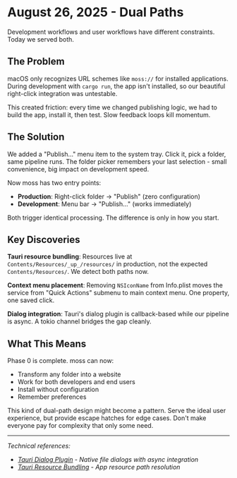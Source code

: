 # August 26, 2025 - Dual Paths

Development workflows and user workflows have different constraints. Today we served both.

## The Problem

macOS only recognizes URL schemes like `moss://` for installed applications. During development with `cargo run`, the app isn't installed, so our beautiful right-click integration was untestable.

This created friction: every time we changed publishing logic, we had to build the app, install it, then test. Slow feedback loops kill momentum.

## The Solution

We added a "Publish..." menu item to the system tray. Click it, pick a folder, same pipeline runs. The folder picker remembers your last selection - small convenience, big impact on development speed.

Now moss has two entry points:
- **Production**: Right-click folder → "Publish" (zero configuration)
- **Development**: Menu bar → "Publish..." (works immediately)

Both trigger identical processing. The difference is only in how you start.

## Key Discoveries

**Tauri resource bundling**: Resources live at `Contents/Resources/_up_/resources/` in production, not the expected `Contents/Resources/`. We detect both paths now.

**Context menu placement**: Removing `NSIconName` from Info.plist moves the service from "Quick Actions" submenu to main context menu. One property, one saved click.

**Dialog integration**: Tauri's dialog plugin is callback-based while our pipeline is async. A tokio channel bridges the gap cleanly.

## What This Means

Phase 0 is complete. moss can now:
- Transform any folder into a website
- Work for both developers and end users  
- Install without configuration
- Remember preferences

This kind of dual-path design might become a pattern. Serve the ideal user experience, but provide escape hatches for edge cases. Don't make everyone pay for complexity that only some need.

---

*Technical references:*
- *[Tauri Dialog Plugin](https://v2.tauri.app/plugin/dialog/) - Native file dialogs with async integration*
- *[Tauri Resource Bundling](https://v2.tauri.app/concept/resources/) - App resource path resolution*